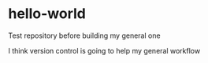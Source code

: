 # hello-world
Test repository before building my general one

I think version control is going to help my general workflow
